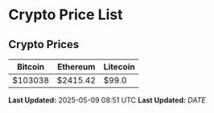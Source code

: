 # Crypto Price List

## Crypto Prices
| Bitcoin | Ethereum | Litecoin |
| ------- | -------- | -------- |
| $103038 | $2415.42 | $99.0 |
**Last Updated:** 2025-05-09 08:51 UTC
**Last Updated:** $DATE$
